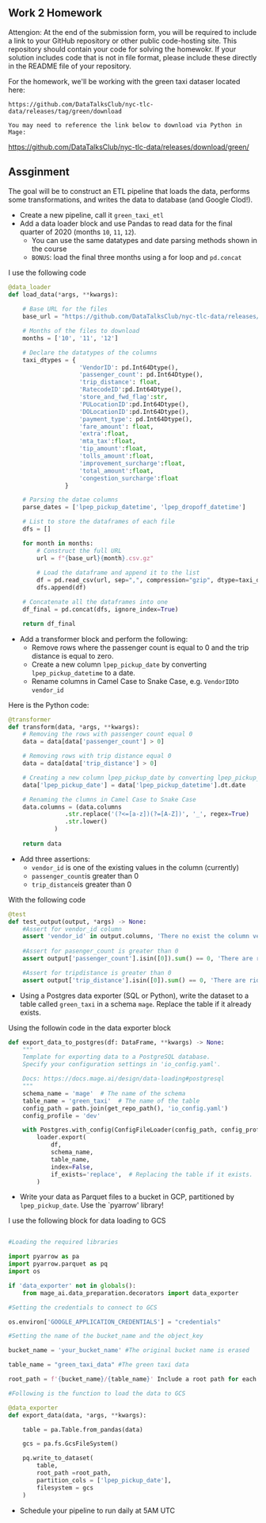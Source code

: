 ## Work 2 Homework

Attengion: At the end of the submission form, you will be required to include a link to your GitHub repository or other public code-hosting site. This repository should contain your code for solving the homewokr. If your solution includes code that is not in file format, please include these directly in the README file of your repository.

For the homework, we'll be working with the green taxi dataser located here:

`https://github.com/DataTalksClub/nyc-tlc-data/releases/tag/green/download`

`You may need to reference the link below to download via Python in Mage:`

https://github.com/DataTalksClub/nyc-tlc-data/releases/download/green/

## Assginment

The goal will be to construct an ETL pipeline that loads the data, performs some transformations, and writes the data to database (and Google Clod!).

- Create a new pipeline, call it `green_taxi_etl`
- Add a data loader block and use Pandas to read data for the final quarter of 2020 (months `10`, `11`, `12`).
  - You can use the same datatypes and date parsing methods shown in the course
  - `BONUS`: load the final three months using a for loop and `pd.concat`

I use the following code

```Python
@data_loader
def load_data(*args, **kwargs):
        
    # Base URL for the files
    base_url = "https://github.com/DataTalksClub/nyc-tlc-data/releases/download/green/green_tripdata_2020-"

    # Months of the files to download
    months = ['10', '11', '12']

    # Declare the datatypes of the columns
    taxi_dtypes = {
                    'VendorID': pd.Int64Dtype(),
                    'passenger_count': pd.Int64Dtype(),
                    'trip_distance': float,
                    'RatecodeID':pd.Int64Dtype(),
                    'store_and_fwd_flag':str,
                    'PULocationID':pd.Int64Dtype(),
                    'DOLocationID':pd.Int64Dtype(),
                    'payment_type': pd.Int64Dtype(),
                    'fare_amount': float,
                    'extra':float,
                    'mta_tax':float,
                    'tip_amount':float,
                    'tolls_amount':float,
                    'improvement_surcharge':float,
                    'total_amount':float,
                    'congestion_surcharge':float
                }

    # Parsing the datae columns
    parse_dates = ['lpep_pickup_datetime', 'lpep_dropoff_datetime']

    # List to store the dataframes of each file
    dfs = []

    for month in months:
        # Construct the full URL
        url = f"{base_url}{month}.csv.gz"
        
        # Load the dataframe and append it to the list
        df = pd.read_csv(url, sep=",", compression="gzip", dtype=taxi_dtypes, parse_dates=parse_dates)
        dfs.append(df)

    # Concatenate all the dataframes into one
    df_final = pd.concat(dfs, ignore_index=True)

    return df_final
```

- Add a transformer block and perform the following:
  - Remove rows where the passenger count is equal to 0 and the trip distance is equal to zero.
  - Create a new column `lpep_pickup_date` by converting `lpep_pickup_datetime` to a date.
  - Rename columns in Camel Case to Snake Case, e.g. `VendorID`to `vendor_id`

Here is the Python code:

```Python
@transformer
def transform(data, *args, **kwargs):
    # Removing the rows with passenger count equal 0
    data = data[data['passenger_count'] > 0]

    # Removing rows with trip distance equal 0
    data = data[data['trip_distance'] > 0]

    # Creating a new column lpep_pickup_date by converting lpep_pickup_datetime to a date
    data['lpep_pickup_date'] = data['lpep_pickup_datetime'].dt.date

    # Renaming the clumns in Camel Case to Snake Case
    data.columns = (data.columns
                .str.replace('(?<=[a-z])(?=[A-Z])', '_', regex=True)
                .str.lower()
             )
    
    return data
```

  - Add three assertions:
    - `vendor_id` is one of the existing values in the column (currently)
    - `passenger_count`is greater than 0
    - `trip_distance`is greater than 0

With the following code 

```Python
@test
def test_output(output, *args) -> None:
    #Assert for vendor_id column
    assert 'vendor_id' in output.columns, 'There no exist the column vendor_id'
    
    #Assert for pasenger_count is greater than 0
    assert output['passenger_count'].isin([0]).sum() == 0, 'There are rides with zero passengers'

    #Assert for tripdistance is greater than 0
    assert output['trip_distance'].isin([0]).sum() == 0, 'There are rides with zero trip distance'
```

- Using a Postgres data exporter (SQL or Python), write the dataset to a table called `green_taxi` in a schema `mage`. Replace the table if it already exists.

Using the followin code in the data exporter block

```Python
def export_data_to_postgres(df: DataFrame, **kwargs) -> None:
    """
    Template for exporting data to a PostgreSQL database.
    Specify your configuration settings in 'io_config.yaml'.

    Docs: https://docs.mage.ai/design/data-loading#postgresql
    """
    schema_name = 'mage'  # The name of the schema
    table_name = 'green_taxi'  # The name of the table
    config_path = path.join(get_repo_path(), 'io_config.yaml')
    config_profile = 'dev'

    with Postgres.with_config(ConfigFileLoader(config_path, config_profile)) as loader:
        loader.export(
            df,
            schema_name,
            table_name,
            index=False,  
            if_exists='replace',  # Replacing the table if it exists.
        )
```

- Write your data as Parquet files to a bucket in GCP, partitioned by `lpep_pickup_date`. Use the `pyarrow' library!

I use the following block for data loading to GCS

```Python

#Loading the required libraries

import pyarrow as pa
import pyarrow.parquet as pq
import os

if 'data_exporter' not in globals():
    from mage_ai.data_preparation.decorators import data_exporter

#Setting the credentials to connect to GCS

os.environ['GOOGLE_APPLICATION_CREDENTIALS'] = "credentials"

#Setting the name of the bucket_name and the object_key

bucket_name = 'your_bucket_name' #The original bucket name is erased

table_name = "green_taxi_data" #The green taxi data

root_path = f'{bucket_name}/{table_name}' Include a root path for each day

#Following is the function to load the data to GCS

@data_exporter
def export_data(data, *args, **kwargs):

    table = pa.Table.from_pandas(data)

    gcs = pa.fs.GcsFileSystem()

    pq.write_to_dataset(
        table, 
        root_path =root_path,
        partition_cols = ['lpep_pickup_date'],
        filesystem = gcs 
    )
```

- Schedule your pipeline to run daily at 5AM UTC

